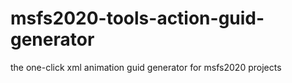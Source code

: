 # msfs2020-tools-action-guid-generator
the one-click xml animation guid generator for msfs2020 projects
